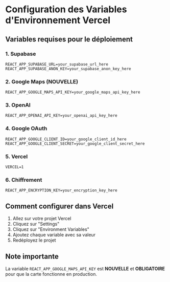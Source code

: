 # Configuration des Variables d'Environnement Vercel

## Variables requises pour le déploiement

### 1. Supabase
```
REACT_APP_SUPABASE_URL=your_supabase_url_here
REACT_APP_SUPABASE_ANON_KEY=your_supabase_anon_key_here
```

### 2. Google Maps (NOUVELLE)
```
REACT_APP_GOOGLE_MAPS_API_KEY=your_google_maps_api_key_here
```

### 3. OpenAI
```
REACT_APP_OPENAI_API_KEY=your_openai_api_key_here
```

### 4. Google OAuth
```
REACT_APP_GOOGLE_CLIENT_ID=your_google_client_id_here
REACT_APP_GOOGLE_CLIENT_SECRET=your_google_client_secret_here
```

### 5. Vercel
```
VERCEL=1
```

### 6. Chiffrement
```
REACT_APP_ENCRYPTION_KEY=your_encryption_key_here
```

## Comment configurer dans Vercel

1. Allez sur votre projet Vercel
2. Cliquez sur "Settings"
3. Cliquez sur "Environment Variables"
4. Ajoutez chaque variable avec sa valeur
5. Redéployez le projet

## Note importante

La variable `REACT_APP_GOOGLE_MAPS_API_KEY` est **NOUVELLE** et **OBLIGATOIRE** pour que la carte fonctionne en production.

